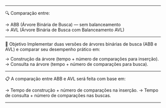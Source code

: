 ***
🔍 Comparação entre:  

-> ABB (Árvore Binária de Busca) — sem balanceamento  
-> AVL (Árvore Binária de Busca com Balanceamento AVL)  
***
🎯 Objetivo
Implementar duas versões de árvores binárias de busca (ABB e AVL) e comparar seu desempenho prático em:

-> Construção da árvore (tempo + número de comparações para inserção).
-> Consulta na árvore (tempo + número de comparações para busca).
***
📋 A comparação entre ABB e AVL será feita com base em:

-> Tempo de construção + número de comparações na inserção.
-> Tempo de consulta + número de comparações nas buscas.
***
